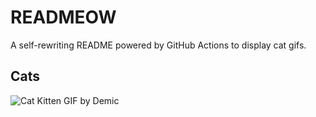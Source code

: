 # READMEOW

A self-rewriting README powered by GitHub Actions to display cat gifs.

## Cats

![Cat Kitten GIF by Demic](https://media3.giphy.com/media/v1.Y2lkPTlhY2QwMmRhZ3JwbjVwdGFlYnVhd21oMDJscnU1ZWpkbDluamJmNXk4OHdiMnBocyZlcD12MV9naWZzX3NlYXJjaCZjdD1n/3oriO0OEd9QIDdllqo/200.gif)
